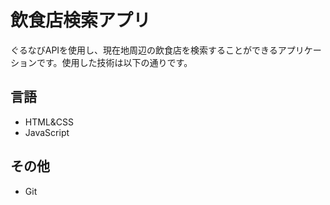 # 飲食店検索アプリ

ぐるなびAPIを使用し、現在地周辺の飲食店を検索することができるアプリケーションです。使用した技術は以下の通りです。

## 言語
- HTML&CSS
- JavaScript

## その他
- Git
